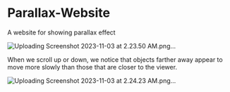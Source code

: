 # Parallax-Website
A website for showing parallax effect


![Uploading Screenshot 2023-11-03 at 2.23.50 AM.png…]()

When we scroll up or down, we notice that objects farther away appear to move more slowly than those that are closer to the viewer.

![Uploading Screenshot 2023-11-03 at 2.24.23 AM.png…]()
